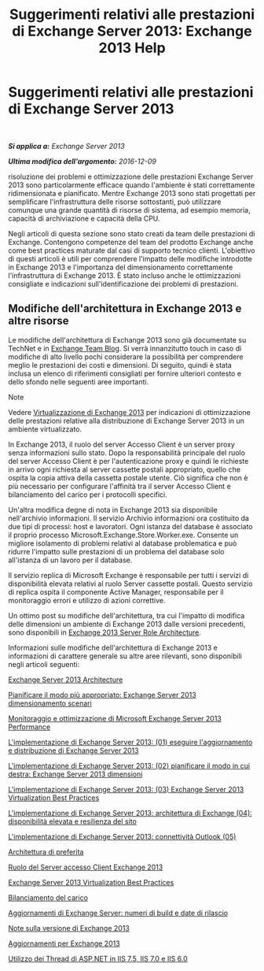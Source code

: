 ﻿---
title: 'Suggerimenti relativi alle prestazioni di Exchange Server 2013: Exchange 2013 Help'
TOCTitle: Suggerimenti relativi alle prestazioni di Exchange Server 2013
ms:assetid: 6d0aea68-10d5-4a18-b632-a814ce3daa43
ms:mtpsurl: https://technet.microsoft.com/it-it/library/Dn879084(v=EXCHG.150)
ms:contentKeyID: 63763760
ms.date: 05/22/2018
mtps_version: v=EXCHG.150
ms.translationtype: MT
---

# Suggerimenti relativi alle prestazioni di Exchange Server 2013

 

_**Si applica a:** Exchange Server 2013_

_**Ultima modifica dell'argomento:** 2016-12-09_

risoluzione dei problemi e ottimizzazione delle prestazioni Exchange Server 2013 sono particolarmente efficace quando l'ambiente è stati correttamente ridimensionata e pianificato. Mentre Exchange 2013 sono stati progettati per semplificare l'infrastruttura delle risorse sottostanti, può utilizzare comunque una grande quantità di risorse di sistema, ad esempio memoria, capacità di archiviazione e capacità della CPU.

Negli articoli di questa sezione sono stato creati da team delle prestazioni di Exchange. Contengono competenze del team del prodotto Exchange anche come best practices maturate dal casi di supporto tecnico clienti. L'obiettivo di questi articoli è utili per comprendere l'impatto delle modifiche introdotte in Exchange 2013 e l'importanza del dimensionamento correttamente l'infrastruttura di Exchange 2013. È stato incluso anche le ottimizzazioni consigliate e indicazioni sull'identificazione dei problemi di prestazioni.

## Modifiche dell'architettura in Exchange 2013 e altre risorse

Le modifiche dell'architettura di Exchange 2013 sono già documentate su TechNet e in [Exchange Team Blog](https://go.microsoft.com/fwlink/p/?linkid=35786). Si verrà innanzitutto touch in caso di modifiche di alto livello pochi considerare la possibilità per comprendere meglio le prestazioni dei costi e dimensioni. Di seguito, quindi è stata inclusa un elenco di riferimenti consigliati per fornire ulteriori contesto e dello sfondo nelle seguenti aree importanti.


> [!NOTE]
> Vedere <A href="exchange-2013-virtualization-exchange-2013-help.md">Virtualizzazione di Exchange 2013</A> per indicazioni di ottimizzazione delle prestazioni relative alla distribuzione di Exchange Server 2013 in un ambiente virtualizzato.



In Exchange 2013, il ruolo del server Accesso Client è un server proxy senza informazioni sullo stato. Dopo la responsabilità principale del ruolo del server Accesso Client è per l'autenticazione proxy e quindi le richieste in arrivo ogni richiesta al server cassette postali appropriato, quello che ospita la copia attiva della cassetta postale utente. Ciò significa che non è più necessario per configurare l'affinità tra il server Accesso Client e bilanciamento del carico per i protocolli specifici.

Un'altra modifica degne di nota in Exchange 2013 sia disponibile nell'archivio informazioni. Il servizio Archivio informazioni ora costituito da due tipi di processi: host e lavoratori. Ogni istanza del database è associato il proprio processo Microsoft.Exchange.Store.Worker.exe. Consente un migliore isolamento di problemi relativi al database problematica e può ridurre l'impatto sulle prestazioni di un problema del database solo all'istanza di un lavoro per il database.

Il servizio replica di Microsoft Exchange è responsabile per tutti i servizi di disponibilità elevata relativi al ruolo Server cassette postali. Questo servizio di replica ospita il componente Active Manager, responsabile per il monitoraggio errori e utilizzo di azioni correttive.

Un ottimo post su modifiche dell'architettura, tra cui l'impatto di modifica delle dimensioni un ambiente di Exchange 2013 dalle versioni precedenti, sono disponibili in [Exchange 2013 Server Role Architecture](https://go.microsoft.com/fwlink/p/?linkid=523735).

Informazioni sulle modifiche dell'architettura di Exchange 2013 e informazioni di carattere generale su altre aree rilevanti, sono disponibili negli articoli seguenti:

[Exchange Server 2013 Architecture](https://go.microsoft.com/fwlink/p/?linkid=523769)

[Pianificare il modo più appropriato: Exchange Server 2013 dimensionamento scenari](https://go.microsoft.com/fwlink/p/?linkid=523773)

[Monitoraggio e ottimizzazione di Microsoft Exchange Server 2013 Performance](https://go.microsoft.com/fwlink/p/?linkid=523774)

[L'implementazione di Exchange Server 2013: (01) eseguire l'aggiornamento e distribuzione di Exchange Server 2013](https://go.microsoft.com/fwlink/p/?linkid=523775)

[L'implementazione di Exchange Server 2013: (02) pianificare il modo in cui destra: Exchange Server 2013 dimensioni](https://go.microsoft.com/fwlink/p/?linkid=523776)

[L'implementazione di Exchange Server 2013: (03) Exchange Server 2013 Virtualization Best Practices](https://go.microsoft.com/fwlink/p/?linkid=523777)

[L'implementazione di Exchange Server 2013: architettura di Exchange (04): disponibilità elevata e resilienza del sito](https://go.microsoft.com/fwlink/p/?linkid=523779)

[L'implementazione di Exchange Server 2013: connettività Outlook (05)](https://go.microsoft.com/fwlink/p/?linkid=523781)

[Architettura di preferita](https://go.microsoft.com/fwlink/p/?linkid=523782)

[Ruolo del Server accesso Client Exchange 2013](https://go.microsoft.com/fwlink/p/?linkid=386373)

[Exchange Server 2013 Virtualization Best Practices](https://go.microsoft.com/fwlink/p/?linkid=523783)

[Bilanciamento del carico](load-balancing-exchange-2013-help.md)

[Aggiornamenti di Exchange Server: numeri di build e date di rilascio](https://technet.microsoft.com/it-it/library/hh135098\(v=exchg.150\))

[Note sulla versione di Exchange 2013](release-notes-for-exchange-2013-exchange-2013-help.md)

[Aggiornamenti per Exchange 2013](updates-for-exchange-2013-exchange-2013-help.md)

[Utilizzo dei Thread di ASP.NET in IIS 7.5, IIS 7.0 e IIS 6.0](https://go.microsoft.com/fwlink/p/?linkid=169626)

